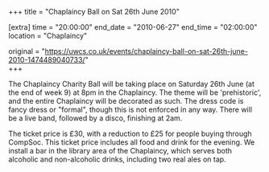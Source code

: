 +++
title = "Chaplaincy Ball on Sat 26th June 2010"

[extra]
time = "20:00:00"
end_date = "2010-06-27"
end_time = "02:00:00"
location = "Chaplaincy"

original = "https://uwcs.co.uk/events/chaplaincy-ball-on-sat-26th-june-2010-1474489040733/"    
+++

The Chaplaincy Charity Ball will be taking place on Saturday 26th June (at the end of week 9) at 8pm in the Chaplaincy. The theme will be 'prehistoric', and the entire Chaplaincy will be decorated as such. The dress code is fancy dress or "formal", though this is not enforced in any way. There will be a live band, followed by a disco, finishing at 2am.

The ticket price is £30, with a reduction to £25 for people buying through CompSoc. This ticket price includes all food and drink for the evening. We install a bar in the library area of the Chaplaincy, which serves both alcoholic and non-alcoholic drinks, including two real ales on tap.

